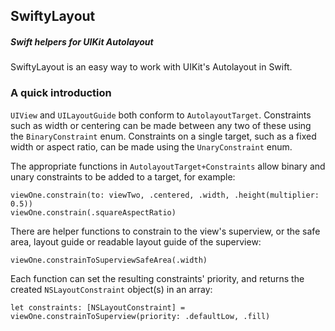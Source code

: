 ## SwiftyLayout
##### Swift helpers for UIKit Autolayout

SwiftyLayout is an easy way to work with UIKit's Autolayout in Swift.

### A quick introduction

`UIView` and `UILayoutGuide` both conform to `AutolayoutTarget`. Constraints such as width or centering can be made between any two of these using the `BinaryConstraint` enum. Constraints on a single target, such as a fixed width or aspect ratio, can be made using the `UnaryConstraint` enum.

The appropriate functions in `AutolayoutTarget+Constraints` allow binary and unary constraints to be added to a target, for example:

```
viewOne.constrain(to: viewTwo, .centered, .width, .height(multiplier: 0.5))
viewOne.constrain(.squareAspectRatio)
```

There are helper functions to constrain to the view's superview, or the safe area, layout guide or readable layout guide of the superview:

```
viewOne.constrainToSuperviewSafeArea(.width)
```

Each function can set the resulting constraints' priority, and returns the created `NSLayoutConstraint` object(s) in an array:

```
let constraints: [NSLayoutConstraint] = viewOne.constrainToSuperview(priority: .defaultLow, .fill)
```
